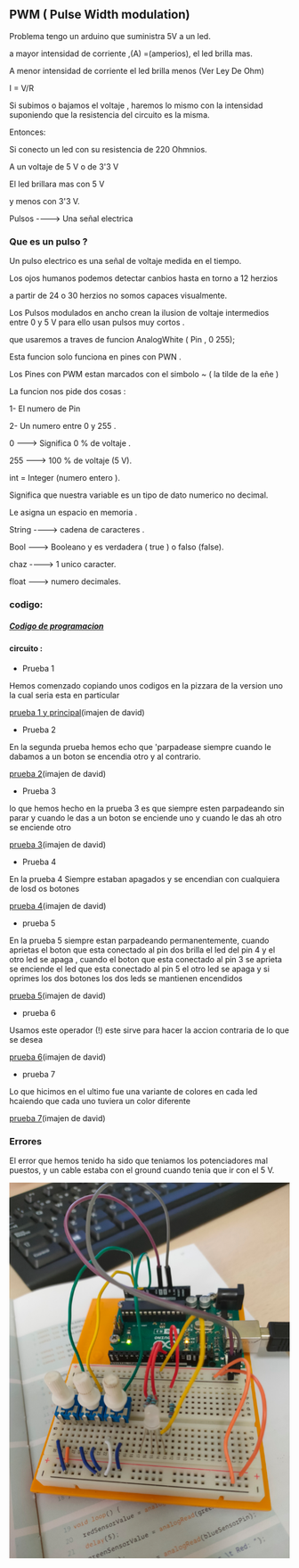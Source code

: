 ## PWM ( Pulse Width modulation)

Problema tengo un arduino que suministra 5V a un led.

a mayor intensidad de corriente ,(A) =(amperios), el led brilla mas. 

A menor intensidad de corriente el led brilla menos (Ver Ley De Ohm)

I  = V/R

Si subimos o bajamos el voltaje , haremos lo mismo con la intensidad suponiendo que la resistencia del circuito es la misma.

Entonces:

Si conecto un led con su resistencia de 220 Ohmnios.

A un voltaje de 5 V o de 3'3 V 

El led brillara mas con 5 V 

y menos con 3'3 V.

Pulsos ----> Una señal electrica 

### Que es un pulso ?

Un pulso electrico es una señal de voltaje medida en el tiempo.

Los ojos humanos podemos detectar canbios hasta en torno a 12 herzios 

a partir de 24 o 30 herzios no somos capaces visualmente.

Los Pulsos modulados en ancho crean la ilusion de voltaje intermedios entre 0 y 5 V para ello usan pulsos muy cortos . 

que usaremos a traves de funcion AnalogWhite ( Pin , 0 255);

Esta funcion solo funciona en pines con PWN .

Los Pines con PWM estan marcados con el simbolo  ~ ( la tilde de la eñe )

La funcion nos pide dos cosas :

1- El numero de Pin 

2- Un numero entre 0 y 255 .

0 --->  Significa 0 % de voltaje .

255 ---> 100 % de voltaje (5 V).

int = Integer (numero entero ).

Significa que nuestra variable es un tipo de dato numerico no decimal.

Le asigna un espacio en memoria .

String ----> cadena de caracteres .

Bool ---> Booleano y es verdadera ( true ) o falso (false).

chaz ----> 1 unico caracter. 

float ---> numero decimales.

### codigo:

##### [Codigo de programacion](https://github.com/Baultek/Arduino/blob/be455e3ec709481f8e5f2d400fff8f7fe17e984f/imagenes%20arduino/lampara_de_varios_colores.ino)

#### circuito  :


 
 * Prueba 1
 
 Hemos comenzado copiando unos codigos en la pizzara de la version uno la cual seria esta en particular 
 
 [prueba 1 y principal](https://github.com/DavidMenCam/Arduino/tree/main/Arduino%20%20version%201)(imajen de david)
 
 * Prueba 2
 
 En la segunda prueba hemos echo que 'parpadease siempre  cuando le dabamos a un boton se encendia otro y al contrario.
 
 [prueba 2](https://github.com/DavidMenCam/Arduino/blob/main/arduino%20version%202/albedo_god_2.ino)(imajen de david)
 
 * Prueba 3
 
 lo que hemos hecho en la prueba 3 es que siempre esten parpadeando sin parar y cuando le das a un boton se enciende uno y cuando le das ah otro se enciende otro 
 
 [prueba 3](https://github.com/DavidMenCam/Arduino/blob/main/Arduino%20version%203/albedo_god_3.ino)(imajen de david)
 
 * Prueba 4
 
 En la prueba 4 Siempre estaban apagados y se encendian con cualquiera de losd os botones 
 
 [prueba 4](https://github.com/DavidMenCam/Arduino/blob/main/arduino_ver_4/arduino_ver_4.ino)(imajen de david)
 
 * prueba 5
 
 En la prueba 5 siempre estan parpadeando permanentemente, cuando aprietas el boton que esta conectado al pin dos brilla el led del pin 4 y el otro led se apaga , cuando el boton que esta conectado al pin 3 se aprieta se enciende el led que esta conectado al pin 5  el otro led se apaga y si oprimes los dos botones los dos leds se mantienen encendidos 
 
 [ prueba 5](https://github.com/DavidMenCam/Arduino/blob/main/arduino_ver_5/arduino_ver_5.ino)(imajen de david)
 
 * prueba 6
 
 Usamos este operador (!) este sirve para hacer la accion contraria de lo que se desea 
 
 [prueba 6](https://github.com/DavidMenCam/Arduino/tree/main/arduino_ver_6)(imajen de david)
 
 * prueba 7
 
  Lo que hicimos en el ultimo fue una variante de colores en cada led hcaiendo que cada uno tuviera un color diferente
 
 [prueba 7](https://github.com/DavidMenCam/Arduino/blob/main/arduino_ver_7.ino)(imajen de david)


### Errores

El error que hemos tenido ha sido que teniamos los potenciadores mal puestos, y un cable estaba con el ground cuando tenia que ir con el 5 V.

![](https://github.com/Baultek/Arduino/blob/main/imagenes%20arduino/circuito%20lampara.png?raw=true)



















































